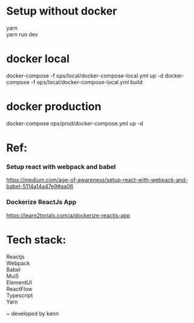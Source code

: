 # Setup without docker  
yarn  
yarn run dev  
  
# docker local  
docker-compose -f ops/local/docker-compose-local.yml up -d
docker-compose -f ops/local/docker-compose-local.yml build
  
# docker production  
docker-compose ops/prod/docker-compose.yml up -d  
  
# Ref:  
### Setup react with webpack and babel  
https://medium.com/age-of-awareness/setup-react-with-webpack-and-babel-5114a14a47e9#aa06  

### Dockerize ReactJs App 
https://learn2torials.com/a/dockerize-reactjs-app

# Tech stack:  
Reactjs  
Webpack  
Babel  
Mui5  
ElementUI  
ReactFlow   
Typescript  
Yarn  

~ developed by kenn  